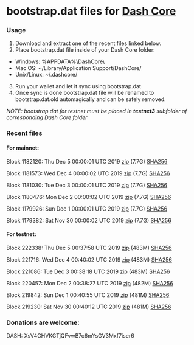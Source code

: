# bootstrap.dat files for [Dash Core](https://github.com/dashpay/dash)

### Usage

1. Download and extract one of the recent files linked below.
2. Place bootstrap.dat file inside of your Dash Core folder:
 - Windows: %APPDATA%\DashCore\
 - Mac OS: ~/Library/Application Support/DashCore/
 - Unix/Linux: ~/.dashcore/
3. Run your wallet and let it sync using bootstrap.dat
4. Once sync is done bootstrap.dat file will be renamed to bootstrap.dat.old automagically and can be safely removed.

_NOTE: bootstrap.dat for testnet must be placed in **testnet3** subfolder of corresponding Dash Core folder_

### Recent files

#### For mainnet:

Block 1182120: Thu Dec  5 00:00:01 UTC 2019 [zip](https://dash-bootstrap.ams3.digitaloceanspaces.com/mainnet/2019-12-05/bootstrap.dat.zip) (7.7G) [SHA256](https://dash-bootstrap.ams3.digitaloceanspaces.com/mainnet/2019-12-05/sha256.txt)

Block 1181573: Wed Dec  4 00:00:02 UTC 2019 [zip](https://dash-bootstrap.ams3.digitaloceanspaces.com/mainnet/2019-12-04/bootstrap.dat.zip) (7.7G) [SHA256](https://dash-bootstrap.ams3.digitaloceanspaces.com/mainnet/2019-12-04/sha256.txt)

Block 1181030: Tue Dec  3 00:00:01 UTC 2019 [zip](https://dash-bootstrap.ams3.digitaloceanspaces.com/mainnet/2019-12-03/bootstrap.dat.zip) (7.7G) [SHA256](https://dash-bootstrap.ams3.digitaloceanspaces.com/mainnet/2019-12-03/sha256.txt)

Block 1180476: Mon Dec  2 00:00:02 UTC 2019 [zip](https://dash-bootstrap.ams3.digitaloceanspaces.com/mainnet/2019-12-02/bootstrap.dat.zip) (7.7G) [SHA256](https://dash-bootstrap.ams3.digitaloceanspaces.com/mainnet/2019-12-02/sha256.txt)

Block 1179926: Sun Dec  1 00:00:01 UTC 2019 [zip](https://dash-bootstrap.ams3.digitaloceanspaces.com/mainnet/2019-12-01/bootstrap.dat.zip) (7.7G) [SHA256](https://dash-bootstrap.ams3.digitaloceanspaces.com/mainnet/2019-12-01/sha256.txt)

Block 1179382: Sat Nov 30 00:00:02 UTC 2019 [zip](https://dash-bootstrap.ams3.digitaloceanspaces.com/mainnet/2019-11-30/bootstrap.dat.zip) (7.7G) [SHA256](https://dash-bootstrap.ams3.digitaloceanspaces.com/mainnet/2019-11-30/sha256.txt)


#### For testnet:

Block 222338: Thu Dec  5 00:37:58 UTC 2019 [zip](https://dash-bootstrap.ams3.digitaloceanspaces.com/testnet/2019-12-05/bootstrap.dat.zip) (483M) [SHA256](https://dash-bootstrap.ams3.digitaloceanspaces.com/testnet/2019-12-05/sha256.txt)

Block 221716: Wed Dec  4 00:40:02 UTC 2019 [zip](https://dash-bootstrap.ams3.digitaloceanspaces.com/testnet/2019-12-04/bootstrap.dat.zip) (483M) [SHA256](https://dash-bootstrap.ams3.digitaloceanspaces.com/testnet/2019-12-04/sha256.txt)

Block 221086: Tue Dec  3 00:38:18 UTC 2019 [zip](https://dash-bootstrap.ams3.digitaloceanspaces.com/testnet/2019-12-03/bootstrap.dat.zip) (483M) [SHA256](https://dash-bootstrap.ams3.digitaloceanspaces.com/testnet/2019-12-03/sha256.txt)

Block 220457: Mon Dec  2 00:38:27 UTC 2019 [zip](https://dash-bootstrap.ams3.digitaloceanspaces.com/testnet/2019-12-02/bootstrap.dat.zip) (482M) [SHA256](https://dash-bootstrap.ams3.digitaloceanspaces.com/testnet/2019-12-02/sha256.txt)

Block 219842: Sun Dec  1 00:40:55 UTC 2019 [zip](https://dash-bootstrap.ams3.digitaloceanspaces.com/testnet/2019-12-01/bootstrap.dat.zip) (481M) [SHA256](https://dash-bootstrap.ams3.digitaloceanspaces.com/testnet/2019-12-01/sha256.txt)

Block 219230: Sat Nov 30 00:40:12 UTC 2019 [zip](https://dash-bootstrap.ams3.digitaloceanspaces.com/testnet/2019-11-30/bootstrap.dat.zip) (481M) [SHA256](https://dash-bootstrap.ams3.digitaloceanspaces.com/testnet/2019-11-30/sha256.txt)


### Donations are welcome:

DASH: XsV4GHVKGTjQFvwB7c6mYsGV3Mxf7iser6
